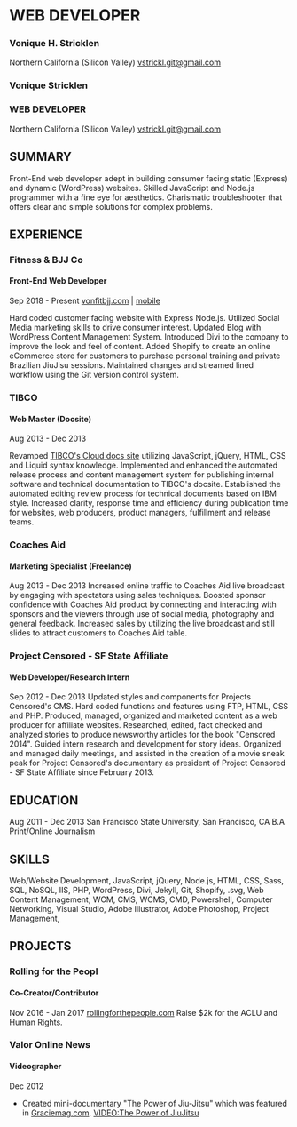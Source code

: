 # WEB DEVELOPER

### Vonique H. Stricklen
Northern California (Silicon Valley)
[vstrickl.git@gmail.com](mailto:vstrickl.git@gmail.com)

### Vonique Stricklen
### WEB DEVELOPER  
Northern California (Silicon Valley)
[vstrickl.git@gmail.com](mailto:vstrickl.git@gmail.com)

## SUMMARY
Front-End web developer adept in building consumer facing static (Express) and dynamic (WordPress) websites. Skilled JavaScript and Node.js programmer with a fine eye for aesthetics. Charismatic troubleshooter that offers clear and simple solutions for complex problems.


## EXPERIENCE

### Fitness & BJJ Co
#### Front-End Web Developer
Sep 2018 - Present
[vonfitbjj.com](http://vonfitbjj.com/) | [mobile](http://m.vonfitbjj.com/)

Hard coded customer facing website with Express Node.js. Utilized Social Media marketing skills to drive consumer interest. Updated Blog with WordPress Content Management System. Introduced Divi to the company to improve the look and feel of content. Added Shopify to create an online eCommerce store for customers to purchase personal training and private Brazilian JiuJisu sessions. Maintained changes and streamed lined workflow using the Git version control system.

### TIBCO
#### Web Master (Docsite)
Aug 2013 - Dec 2013

Revamped [TIBCO's Cloud docs site](https://integration.cloud.tibco.com/docs/index.html) utilizing JavaScript, jQuery, HTML, CSS and Liquid syntax knowledge. Implemented and enhanced the automated release process and content management system for publishing internal software and technical documentation to TIBCO's docsite. Established the automated editing review process for technical documents based on IBM style. Increased clarity, response time and efficiency during publication time for websites, web producers, product managers, fulfillment and release teams.

### Coaches Aid
#### Marketing Specialist (Freelance)
Aug 2013 - Dec 2013
Increased online traffic to Coaches Aid live broadcast by engaging with spectators using sales techniques. Boosted sponsor confidence with Coaches Aid product by connecting and interacting with sponsors and the viewers through use of social media, photography and general feedback. Increased sales by utilizing the live broadcast and still slides to attract customers to Coaches Aid table.

### Project Censored - SF State Affiliate
#### Web Developer/Research Intern
Sep 2012 - Dec 2013
Updated styles and components for Projects Censored's CMS. Hard coded functions and features using FTP, HTML, CSS and PHP. Produced, managed, organized and marketed content as a web producer for affiliate websites. Researched, edited, fact checked and analyzed stories to produce newsworthy articles for the book "Censored 2014". Guided intern research and development for story ideas. Organized and managed daily meetings, and assisted in the creation of a movie sneak peak for Project Censored's documentary as president of Project Censored - SF State Affiliate since February 2013.

## EDUCATION
Aug 2011 - Dec 2013
San Francisco State University,
San Francisco, CA
B.A Print/Online Journalism

## SKILLS
Web/Website Development,
JavaScript,
jQuery,
Node.js,
HTML,
CSS,
Sass,
SQL,
NoSQL,
IIS,
PHP,
WordPress,
Divi,
Jekyll,
Git,
Shopify,
.svg,
Web Content Management,
WCM, CMS, WCMS,
CMD,
Powershell,
Computer Networking,
Visual Studio,
Adobe Illustrator,
Adobe Photoshop,
Project Management,

## PROJECTS

### Rolling for the Peopl
#### Co-Creator/Contributor
Nov 2016 - Jan 2017 
[rollingforthepeople.com](http://www.rollingforthepeople.com/)
Raise $2k for the ACLU and Human Rights.

### Valor Online News
#### Videographer
Dec 2012 
- Created mini-documentary "The Power of Jiu-Jitsu" which was featured in [Graciemag.com](http://bit.ly/2Cm2wtU).
[VIDEO:The Power of JiuJitsu](https://youtu.be/HqnQT1cNmfo)